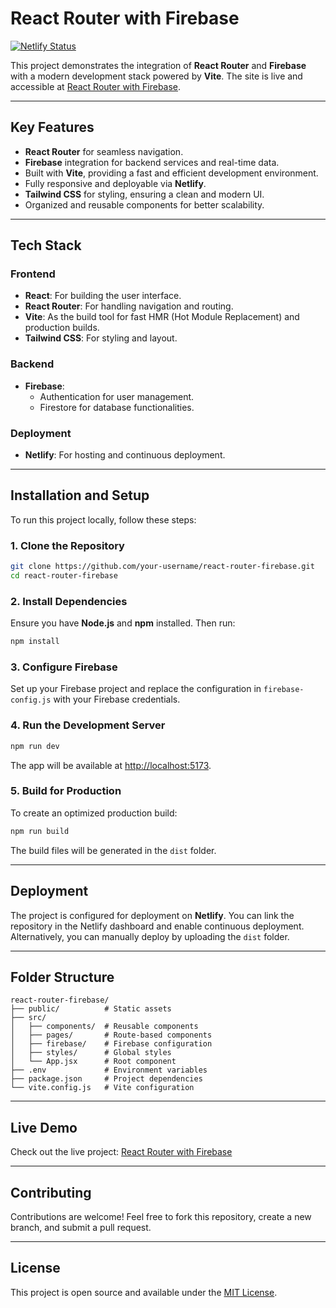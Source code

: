 # React Router with Firebase

[![Netlify Status](https://api.netlify.com/api/v1/badges/9c1b50da-73d8-475f-884b-da96f7f15199/deploy-status)](https://app.netlify.com/sites/react-router-mms/deploys)

This project demonstrates the integration of **React Router** and **Firebase** with a modern development stack powered by **Vite**. The site is live and accessible at [React Router with Firebase](https://react-router-mms.netlify.app/).

---

## Key Features

- **React Router** for seamless navigation.
- **Firebase** integration for backend services and real-time data.
- Built with **Vite**, providing a fast and efficient development environment.
- Fully responsive and deployable via **Netlify**.
- **Tailwind CSS** for styling, ensuring a clean and modern UI.
- Organized and reusable components for better scalability.

---

## Tech Stack

### Frontend
- **React**: For building the user interface.
- **React Router**: For handling navigation and routing.
- **Vite**: As the build tool for fast HMR (Hot Module Replacement) and production builds.
- **Tailwind CSS**: For styling and layout.

### Backend
- **Firebase**: 
  - Authentication for user management.
  - Firestore for database functionalities.

### Deployment
- **Netlify**: For hosting and continuous deployment.

---

## Installation and Setup

To run this project locally, follow these steps:

### 1. Clone the Repository
```bash
git clone https://github.com/your-username/react-router-firebase.git
cd react-router-firebase
```

### 2. Install Dependencies
Ensure you have **Node.js** and **npm** installed. Then run:
```bash
npm install
```

### 3. Configure Firebase
Set up your Firebase project and replace the configuration in `firebase-config.js` with your Firebase credentials.

### 4. Run the Development Server
```bash
npm run dev
```
The app will be available at [http://localhost:5173](http://localhost:5173).

### 5. Build for Production
To create an optimized production build:
```bash
npm run build
```
The build files will be generated in the `dist` folder.

---

## Deployment

The project is configured for deployment on **Netlify**. You can link the repository in the Netlify dashboard and enable continuous deployment. Alternatively, you can manually deploy by uploading the `dist` folder.

---

## Folder Structure

```
react-router-firebase/
├── public/          # Static assets
├── src/
│   ├── components/  # Reusable components
│   ├── pages/       # Route-based components
│   ├── firebase/    # Firebase configuration
│   ├── styles/      # Global styles
│   └── App.jsx      # Root component
├── .env             # Environment variables
├── package.json     # Project dependencies
└── vite.config.js   # Vite configuration
```

---

## Live Demo

Check out the live project: [React Router with Firebase](https://react-router-mms.netlify.app/)

---

## Contributing

Contributions are welcome! Feel free to fork this repository, create a new branch, and submit a pull request.

---

## License

This project is open source and available under the [MIT License](LICENSE).
